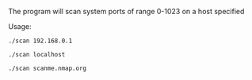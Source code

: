 The program will scan system ports of range 0-1023 on a host specified

Usage: 

`./scan 192.168.0.1`

`./scan localhost`

`./scan scanme.nmap.org`
